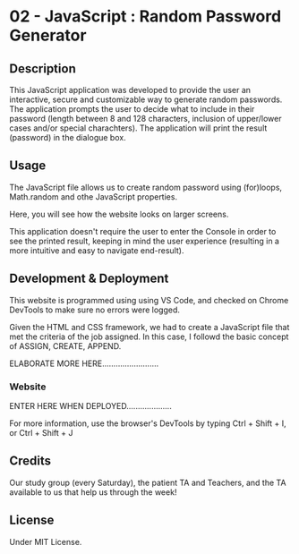 # 02 - JavaScript : Random Password Generator

## Description
This JavaScript application was developed to provide the user an interactive, secure and customizable way to generate random passwords. The application prompts the user to decide what to include in their password (length between 8 and 128 characters, inclusion of upper/lower cases and/or special charachters).
The application will print the result (password) in the dialogue box.

## Usage
The JavaScript file allows us to create random password using (for)loops, Math.random and othe JavaScript properties.

Here, you will see how the website looks on larger screens.

This application doesn't require the user to enter the Console in order to see the printed result, keeping in mind the user experience (resulting in a more intuitive and easy to navigate end-result).



## Development & Deployment
This website is programmed using using VS Code, and checked on Chrome DevTools to make sure no errors were logged.


Given the HTML and CSS framework, we had to create a JavaScript file that met the criteria of the job assigned.
In this case, I followd the basic concept of ASSIGN, CREATE, APPEND.

ELABORATE MORE HERE.........................

### Website

ENTER HERE WHEN DEPLOYED....................

For more information, use the browser's DevTools by typing Ctrl + Shift + I, or Ctrl + Shift + J

## Credits
Our study group (every Saturday), the patient TA and Teachers, and the TA available to us that help us through the week!

## License
Under MIT License.
